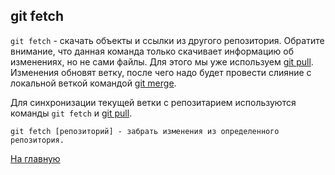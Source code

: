 ## git fetch

``git fetch`` - скачать объекты и ссылки из другого репозитория. Обратите внимание, что данная команда только скачивает информацию об изменениях, но не сами файлы. Для этого мы уже используем [git pull](./../commands/pull.md). Изменения обновят ветку, после
чего надо будет провести слияние с локальной веткой командой [git merge](./../commands/merge.md).

Для синхронизации текущей ветки с репозитарием используются команды ``git fetch`` и
[git pull](./../commands/pull.md).

```
git fetch [репозиторий] - забрать изменения из определенного
репозитория.
```

[На главную](./../readme.md)